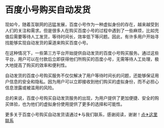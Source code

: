 # 百度小号购买自动发货

现如今，随着互联网的迅猛发展，百度小号作为一种虚拟身份的存在，越来越受到人们的关注和需求。但是很多人在购买百度小号的过程中遇到了一些麻烦，比如充值后需要等待人工发货，等待时间长，效率低下等问题。因此，有许多用户开始寻找能够实现自动发货的渠道来购买百度小号。

在这种情况下，一些第三方平台开始提供自动发货的百度小号购买服务。通过这些平台，用户可以在付款后立即获得他们所购买的百度小号，无需等待人工处理，极大地提高了购买的效率和便利性。

自动发货的百度小号购买服务不仅仅解决了用户等待时间长的问题，还能够保证用户信息的安全和隐私。因为用户可以立即接收到他们购买的虚拟身份，而不必担心信息泄露或被滥用的风险。

总的来说，百度小号购买自动发货服务的出现，为用户提供了更加便捷、安全的购买体验，也为他们的虚拟身份使用提供了更多的选择和可能性。

更多关于百度小号购买自动发货请通过✈与我们联系，感谢阅读，谢谢！[点✈这里联系](https://b.k02.cc)